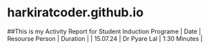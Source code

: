 # harkiratcoder.github.io
##This is my Activity Report for  Student Induction Programe 
| Date | Resourse Person | Duration |
| 15.07.24 | Dr Pyare Lal | 1:30 Minutes | 
